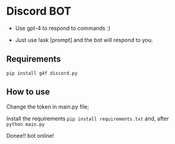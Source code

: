 # Discord BOT

- Use gpt-4 to respond to commands :)

- Just use !ask [prompt] and the bot will respond to you.

## Requirements

```pip install g4f discord.py```

## How to use
Change the token in main.py file;

Install the requirements
```pip install requirements.txt``` and, after <br>
```python main.py```

Donee!! bot online!
